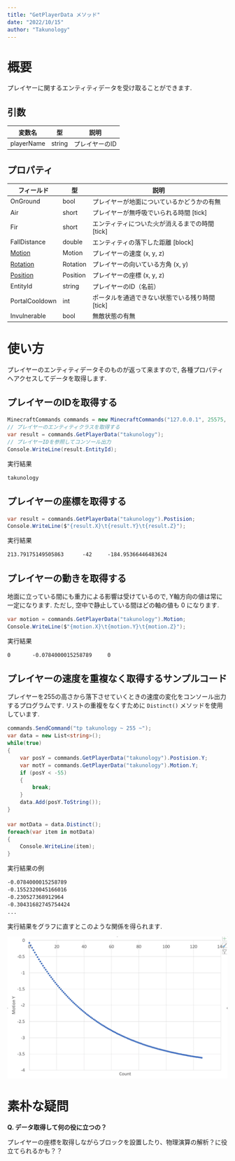 ```yaml
---
title: "GetPlayerData メソッド"
date: "2022/10/15"
author: "Takunology"
---
```


# 概要
プレイヤーに関するエンティティデータを受け取ることができます.

## 引数

|変数名|型|説明|
|--|--|--|
|playerName|string|プレイヤーのID|

## プロパティ

|フィールド|型|説明|
|--|--|--|
|OnGround|bool|プレイヤーが地面についているかどうかの有無|
|Air|short|プレイヤーが無呼吸でいられる時間 [tick]|
|Fir|short|エンティティについた火が消えるまでの時間 [tick]|
|FallDistance|double|エンティティの落下した距離 [block]|
|[Motion](https://www.mcwithcode.com/Reference/GitHubDocument?version=ver2&path=Struct&fileName=Motion)|Motion|プレイヤーの速度 (x, y, z)|
|[Rotation](https://www.mcwithcode.com/Reference/GitHubDocument?version=ver2&path=Struct&fileName=Rotation)|Rotation|プレイヤーの向いている方角 (x, y)|
|[Position](https://www.mcwithcode.com/Reference/GitHubDocument?version=ver2&path=Struct&fileName=Position)|Position|プレイヤーの座標 (x, y, z)|
|EntityId|string|プレイヤーのID（名前）|
|PortalCooldown|int|ポータルを通過できない状態でいる残り時間 [tick]|
|Invulnerable|bool|無敵状態の有無|


# 使い方
プレイヤーのエンティティデータそのものが返って来ますので, 各種プロパティへアクセスしてデータを取得します.

## プレイヤーのIDを取得する

```cs
MinecraftCommands commands = new MinecraftCommands("127.0.0.1", 25575, "passwd");
// プレイヤーのエンティティクラスを取得する
var result = commands.GetPlayerData("takunology");
// プレイヤーIDを参照してコンソール出力
Console.WriteLine(result.EntityId);
```

実行結果

```txt
takunology
```

## プレイヤーの座標を取得する

```cs
var result = commands.GetPlayerData("takunology").Postision;
Console.WriteLine($"{result.X}\t{result.Y}\t{result.Z}");
```

実行結果

```txt
213.79175149505863      -42     -184.95366446483624
```

## プレイヤーの動きを取得する
地面に立っている間にも重力による影響は受けているので, Y軸方向の値は常に一定になります. ただし, 空中で静止している間はどの軸の値も 0 になります.

```cs
var motion = commands.GetPlayerData("takunology").Motion;
Console.WriteLine($"{motion.X}\t{motion.Y}\t{motion.Z}");
```

実行結果

```txt
0       -0.0784000015258789     0
```

## プレイヤーの速度を重複なく取得するサンプルコード
プレイヤーを255の高さから落下させていくときの速度の変化をコンソール出力するプログラムです. リストの重複をなくすために `Distinct()` メソッドを使用しています. 

```cs
commands.SendCommand("tp takunology ~ 255 ~");
var data = new List<string>();
while(true)
{
    var posY = commands.GetPlayerData("takunology").Postision.Y;
    var motY = commands.GetPlayerData("takunology").Motion.Y;
    if (posY < -55)
    {
        break;
    }
    data.Add(posY.ToString());
}

var motData = data.Distinct();
foreach(var item in motData)
{
    Console.WriteLine(item);
}
```

実行結果の例

```txt
-0.0784000015258789
-0.1552320045166016
-0.230527368912964
-0.30431682745754424
...
```

実行結果をグラフに直すとこのような関係を得られます.

![](https://raw.githubusercontent.com/takunology/MinecraftConnection-docs/main/ver2/MinecraftCommands/Method/media/Motion.webp)

# 素朴な疑問

**Q. データ取得して何の役に立つの？**

プレイヤーの座標を取得しながらブロックを設置したり、物理演算の解析？に役立てられるかも？？